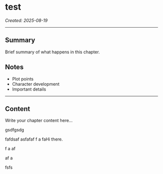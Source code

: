 # test

*Created: 2025-08-19*

---

## Summary
Brief summary of what happens in this chapter.

## Notes
- Plot points
- Character development
- Important details

---

## Content

Write your chapter content here...

gsdfgsdg

fafdsaf
asfafaf
f
a
faHi there.

f
a
af

af
a

fsfs